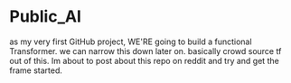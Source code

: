 # Public_AI
as my very first GitHub project, WE'RE going to build a functional Transformer. we can narrow this down later on. basically crowd source tf out of this.
Im about to post about this repo on reddit and try and get the frame started.
